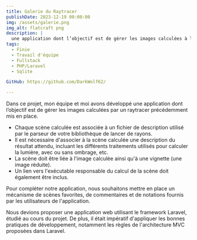```yaml
---
title: Galerie du Raytracer
publishDate: 2023-12-19 00:00:00
img: /assets/galerie.png
img_alt: flatcraft png
description: |
  une application dont l’objectif est de gérer les images calculées à l’aide du raytracer.
tags:
  - Finie
  - Travail d'équipe
  - Fullstack
  - PHP/Laravel
  - Sqlite

GitHub: https://github.com/DarkWolf62/

---
```


Dans ce projet, mon équipe et moi avons développé une application dont l’objectif est de gérer les images calculées par un raytracer précédemment mis en place.

- Chaque scène calculée est associée à un fichier de description utilisé par le parseur de votre bibliothèque de lancer de rayons.
- Il est nécessaire d'associer à la scène calculée une description du résultat attendu, incluant les différents traitements utilisés pour calculer la lumière, avec ou sans ombrage, etc.
- La scène doit être liée à l'image calculée ainsi qu'à une vignette (une image réduite).
- Un lien vers l'exécutable responsable du calcul de la scène doit également être inclus.

Pour compléter notre application, nous souhaitons mettre en place un mécanisme de scènes favorites, de commentaires et de notations fournis par les utilisateurs de l'application.

Nous devions proposer une application web utilisant le framework Laravel, étudié au cours du projet. De plus, il était impératif d'appliquer les bonnes pratiques de développement, notamment les règles de l'architecture MVC proposées dans Laravel.

